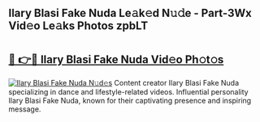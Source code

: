 ## Ilary Blasi Fake Nuda Le𝚊k𝚎d N𝚞𝚍e - Part-3Wx Vid𝚎o Le𝚊ks Photos zpbLT

# <h2><a href="http://fbfjtqr.evod.top/?m=Ilary+Blasi+Fake+Nuda">🔗 👉🔴 Ilary Blasi Fake Nuda Vid𝚎o Ph𝚘t𝚘s</a></h2>

[![Ilary Blasi Fake Nuda N𝚞d𝚎s](https://i.imgur.com/8V9OHl7.gif)](http://fbfjtqr.evod.top/?m=Ilary+Blasi+Fake+Nuda)
Content creator Ilary Blasi Fake Nuda specializing in dance and lifestyle-related videos. Influential personality Ilary Blasi Fake Nuda, known for their captivating presence and inspiring message. 
